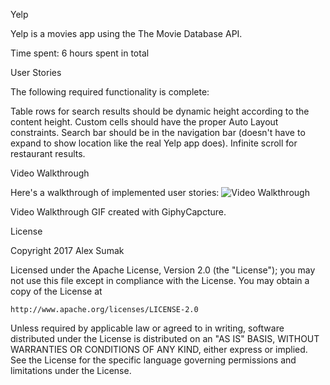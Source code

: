 Yelp

Yelp is a movies app using the The Movie Database API.

Time spent: 6 hours spent in total

User Stories

The following required functionality is complete:

Table rows for search results should be dynamic height according to the content height.
Custom cells should have the proper Auto Layout constraints.
Search bar should be in the navigation bar (doesn't have to expand to show location like the real Yelp app does).
Infinite scroll for restaurant results.

Video Walkthrough

Here's a walkthrough of implemented user stories: 
<img src='http://i.imgur.com/0wIRemW.gifv' title='Video Walkthrough' width='' alt='Video Walkthrough' />

Video Walkthrough GIF created with GiphyCapcture.

License 

Copyright 2017 Alex Sumak

Licensed under the Apache License, Version 2.0 (the "License");
you may not use this file except in compliance with the License.
You may obtain a copy of the License at

    http://www.apache.org/licenses/LICENSE-2.0

Unless required by applicable law or agreed to in writing, software
distributed under the License is distributed on an "AS IS" BASIS,
WITHOUT WARRANTIES OR CONDITIONS OF ANY KIND, either express or implied.
See the License for the specific language governing permissions and
limitations under the License.

